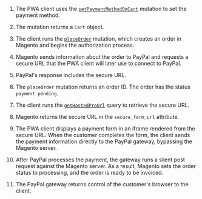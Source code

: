 1. The PWA client uses the [`setPaymentMethodOnCart`]({{page.baseurl}}/graphql/mutations/set-payment-method.html) mutation to set the payment method.

1. The mutation returns a `Cart` object.

1. The client runs the [`placeOrder`]({{page.baseurl}}/graphql/mutations/place-order.html) mutation, which creates an order in Magento and begins the authorization process.

1. Magento sends information about the order to PayPal and requests a secure URL that the PWA client will later use to connect to PayPal.

1. PayPal's response includes the secure URL.

1. The `placeOrder` mutation returns an order ID. The order has the status `payment pending`.

1. The client runs the [`getHostedProUrl`]({{page.baseurl}}/graphql/queries/get-hosted-pro-url.html) query to retrieve the secure URL.

1. Magento returns the secure URL in the `secure_form_url` attribute.

1. The PWA client displays a payment form in an iframe rendered from the secure URL. When the customer completes the form, the client sends the payment information directly to the PayPal gateway, bypassing the Magento server.

1. After PayPal processes the payment, the gateway runs a silent post request against the Magento server. As a result, Magento sets the order status to processing, and the order is ready to be invoiced.

1. The PayPal gateway returns control of the customer's browser to the client.
